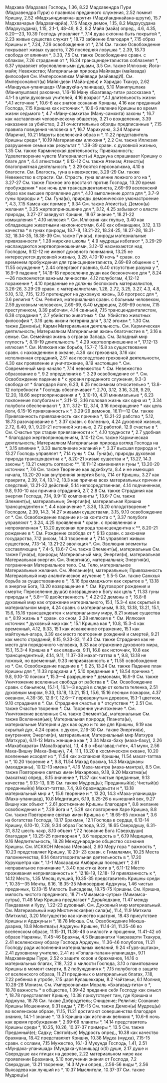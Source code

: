 Мадхава (Мадхава)
	Господь, 1.36, 8.22
Мадхавендра Пури (Мадхавендра Пури)
	о правилах преданного служения, 2.52
	помнит Кришну, 2.52 «Мадхьяндинаяна-шрути» (Мадхйандинайана-шрути), 15.7
Мадхвачарья (Мадхвачарйа), 7.15
Мадху
	демон, 1.15, 8.2
Мадхусудана (Мадхусудана), 1.15, 2.1-1, 48-49, 8.2, 8.2
Майя (майа)
	опред., 4.6, 4.35, 6.20—23, 10.39
	Господь управляет *, 7.14
	душа склонна быть покрытой *, 2.23
	живые существа служат *, 18.73
	забвение благодаря *, 7.15
	образ Кришны и *, 7.24, 7.26
	освобождение от *, 2.14
		См. также Освобождение
	покрывает живых существ, 7.26
	последняя ловушка *, 2.39, 18.73
	свобода от влияния *, 3.33, 7.5
		См. также Освобождение
	сравн. с облаком, 7.26
	страдания от *, 16.24
	трансценденталистов соблазняет *, 6.37
	управляет обусловленными душами, 3.5
		См. также Иллюзия; Йога-майя; Невежество; Материальная природа
Майявади (майавада)
	философия
		См. Имперсонализм
Майявади (майавадИ).
	См. Имперсоналист(ы)
Майя-деви (Майа-деви) и Харидас Тхакур, 2.62
«Мандукья-упанишад» (Мандукйа-упанишад), 5.10
Манипушпака (Манипушпака)
	раковина, 1.16-18
Ману
	«Бхагавад-гита» рассказана *, 4.1-1
	в цепи духовных учителей, 4.16
	возраст *,4.1
	длительность жизни *,4.1
	источник *, 10.6-6
	как знаток сознания Кришны, 4.16
	как преданный Господа, 7.15
	Кришна как источник *, 10.6-6
	явление Кришны во время жизни седьмого *, 4.7
«Ману-самхита» (Ману-самхита) законы *, 16.7
	как наставления человеческому обществу, 3.21
	о
		вожделении, 3.39
		наказании за убийство, 2.21
	очистительные обряды предписанные *, 7.15
	правила поведения человека в *, 16.7
Марихуана, 3.24
Маричи (Маричи), 10.21
Маруты
	вселенский образ и *, 11.22
	представитель Кришны среди *, 10.19
Материализм
	иллюзия *, 2.2
		См. также Иллюзия
	разрушение семьи как результат *, 1.39-39
	сравн. с духовной жизнью, 1.35
	См. также Кармическая деятельность; Привязанность; Удовлетворение чувств
Материалист(ы)
	Арджуна спрашивает Кришну о благе для *, 4.4
	атеистизм *, 9.12-12
		См. также Атеизм; Атеист(ы)
	благоприятная деятельность *, 3.29
	боятся персонализма, 4.10
	в благости.
		См. Благость, гуна
	в невежестве, 3.29-29
		См. также Невежество
	в страсти.
		См. Страсть, гуна
	влияние ложного эго на *, 3.27-27
		См. также Ложное эго
	восстают против Господа, 13.20
	время пробуждения * как ночь для трансценденталиста, 2.69-69
	вселенский образ как высшее проявление для *, 4.10
	выполнение долга для *, 3.7-9
	гуны природы и *,
		См. Гуна(ы), природы
	демоническое умонастроение *, 4.3, 7.15
		Камса как пример *, 9.34
		См. также Атеист(ы); Демон(ы)
	желания *, 3.25
	жертвоприношение для *, 3.12, 4.25
	забывают о власти природы, 3.27-27
	завидуют Кришне, 18.67
	знание *, 18.21-22
	измышления *, 4.10
	иллюзия *.
		См. Иллюзия
	как глупые, 3.40
	как обладающие животными наклонностями, 6.40
	как обманщики, 3.12, 3.13
	качества *
		в гунах природы, 18.7-8, 18.21-22, 18.24-25, 18.27-28, 18.31- 32, 18.34-35, 18.38-39
		См. также Гуна(ы), природы
	материальные привязанности *, 1.28
	мирские школы *, 4.9
	мудрецы избегают *, 3.29-29
	наслаждаются жертвоприношениями, 3.12-12
	насмехаются над Господом, 9.12-12
	не имеют духовного понимания, 13.25
	не интересуются духовной жизнью, 3.29, 4.10-10
	ночь * сравн. со временем пробуждения для трансценденталиста, 2.69-69
	общение с *, 11.55
	осуждение *, 2.44
	отвергают правила, 6.40
	отсутствие разума у *, 16.9-9
	падение *, 14.18-18
	переселение души как бесконечное для *, 8.24—26
	поклоняются
		важным личностям, 4.12
		полубогам, 4,12-12
	поражение *, 4.10
	преданные
		не должны беспокоить материалистов, 3.26-26, 3.29-29
		сравн. с материалистами, 1.28, 2.72, 3.25, 3.27, 4.3, 4.8, 5.10, 5.12, 7.15, 12.15
	претендуют на духовную жизнь, 3.6
	прогресс для *, 3.6
	религия *.
		См. Религия, материальная
	сравн. с
		больным человеком, 2.59
		духовным человеком, 2.69-69, 6.40
		мудрецом, 2.69-69
		ослом, 7.15
		преступником, 3.39
		рабочим, 4.14
		свиньей, 7.15
		трансценденталистом, 6.38
	страдания *, 2.7
	убийство животных *.
		См. Убийство животных
	философия *, 3.16
	цель жизни потеряна для *, 3.12
	эгоизм *, 1.30
	См. также Демон(ы); Карми
Материальная деятельность.
	См. Кармическая деятельность; Материализм
Материальная жизнь
	благочестие в *, 3.16
	в семье.
		См. Семейная жизнь
	в странах Запада.
		См. Западный мир
	глупость *, 8.19-19
	длительность *, 4.29
	жертвоприношение и *, 17.12-13
	иллюзия *.
		См. Иллюзия
	как борьба, 15.7-7, 15.8
	за существование сравн. с нахождением в океане, 4.36
	как греховная, 3.16
	как исполненная страданий, 2.51
	как последствие греховной деятельности, 4.30
	как проявление и уничтожение, 8.19
	настоящее *.
		См. Современный мир
	начало *, 7.14
	невежество *.
		См. Невежество
	образование в *, 9.2
	определения в *, 3.29
	освобождение от *.
		См. Освобождение
	падение в *
		с уровня преданного служения, 9.3-3
		свобода от * благодаря йоге, 6.23, 6.25
	пессимизм относительно *, 13.8-12
	потребности *
		Господь обеспечивает *, 2.70, 3.12, 3.16, 3.28, 9.29, 12.20, 18.66
		жертвоприношения и *, 3.10-10, 4.31
		минимальные *, 6.23
		поклонение полубогам и *, 3.11-12, 3.16
		половая жизнь как одна из *, 3.34
		полубоги обеспечивают *, 3.11, 3.12- 12, 3.14, 3.16
	прекращение * как цель йоги, 6.15-16
	привязанность к *, 3.29-29
		демонов, 16.11—12
		См. также Привязанность
	привязанность как причина *, 13.21-22
	рабство *, 5.12, 18.73
	разочарование в *, 3.37
	сравн. с
		болезнью, 4.24
		духовной жизнью, 2.72, 6.40, 9.1, 9.20-21
		истинной жизнью, 2.72
		работой, 12.9
	счастье в *.
		См. Счастье
	три стадии привязанности к *, 4.10
	трудности *, 2.7
	удобная * благодаря жертвоприношениям, 3.10-12
	См. также Кармическая деятельность; Материализм
Материальная природа
	взгляд Господа на *, 3.15
	влияние *, 3.33
	выполнение желаний и *, 3.37
	высшая природа и *, 13.27
	Господь управляет *, 7.14
	гуны *.
		См. Гуна(ы), природы
	духовная природа трансцендентна к *, 8.20-21
	живые существа и *, 13.27, 14.3
	законы *, 13.21
	смерть согласно **, 16.11-12
	изменения и гуны *, 13.20-20
	источник *, 7.6
		См. также Творение
	как адхибхута, 8.4
		и не имеющая начала, 13.20-20
	как внутренняя энергия Бога, 7.14
		от Кришны, 3.27
	как пракрити, 2.39, 7.4, 13.1-2, 13.3
	как причина
		всех материальных причин и следствий, 13.21-22
		действий, 5.14
		непосредственная, 4.14
		подчиненная, 9.8, 9.10-10
	как причина страданий, 2.7, 2.8
		См. также Страдания
	как энергия Господа, 7.14, 9.9-10
	компоненты *, 13.6-7
		См. также Элемент(ы), материальные; Энергия(и), материальная
	Кришна трансцендентен к *, 4.4
	назначение *, 3.36, 13.20
	оплодотворение *
	Господом, 2.39, 14.3, 14.27
	живыми существами, 3.15, 9.10
	освобождение от *.
		См. Освобождение
	падение из-за контакта с *, 3.37
	полубоги управляют *, 3.24, 4.25
	проявления * сравн. с
	проявленная и непроявленная *, 13.20
		духовная природа трансцендентна к **, 8.20-21
	рождение в *.
		См. Рождение
	свобода от *, 9.13
	сравн. с
		законами государства, 7.12
		рисом, 14.3
	творение и *, 7.14
	управляет живым существом, 7.13-14, 13.21-22
	эволюция *.
		См. Эволюция
	элементы составляющие *, 7.4-5, 13.6-7
		См. также Элемент(ы), материальные
	См. также Гуна(ы), природы; Материальный мир; Энергия(и), материальная
Материальная энергия.
	См. Энергия(и), материальная; Энергия(и), пограничная
Материальное тело.
	См. Тело, материальное
Материальные желания.
	См. Желание(я), материальные; Привязанность
Материальный мир
	аналитическое изучение *, 5.5-5
		См. также Санкхья
	борьба за существование в *, 15.16
	брахмаджьоти как скрытое в *, 13.18
	в энергии Бога, 13.20
	возвращение в *.
		См. Круговорот рождения и смерти; Переселение душ(и)
	возвращение к Богу как цель *, 11.33
	гуны природы и *, 5.8—10
	двойственность *, 4.22-22
	демоны о *, 16.8-8
	духовный мир
		как отражение материального, 15.1, 15.3-4
		как скрытый в материальном мире, 4.24
		сравн. с материальным, 9.33, 13.18, 13.21, 15.1, 15.6, 15.16
		трансцендентен к материальному миру, 8.21
	живые существа в *, 8.19
	жизнь в * сравн. со сном, 2.28
	иллюзия в *.
		См. Иллюзия
	источник *
		духовный мир как *, 15.1
		Кришна как *, 10.8, 15.3-4
	как временный, 4.12, 9.33, 15.1
	как искаженное отражение, 15.1
	как майтхунья-агара, 3.39
	как место повторения рождений и смертей, 9.21
	как место страданий, 8.15, 9.33-33, 11.43
		См. также Страдания
	как не место для порядочного человека, 9.33
	как отражение духовного мира, 15.1, 15.3-4
	Кришна в *
		как владыка, 9.11, 16.8
		как источник, 10.8
		как трансцендентный, 4.14, 9.11, 11.37-38
	махат-таттва в *, 9.8, 13.18
	не ложный, но временный, 9.33
	непривязанность к *, 11.55
	освобождение из *.
		См. Освобождение
	падение в *, 9.25, 13.24
		См. также Падение
	план Кришны для *, 11.33
	прадхана и *, 5.10
	преданные в *, 18.54
	причина *, 9.8, 9.10-10
		поиски *, 15.3—4
	разрушение * демонами, 16.9-9
		См. также Уничтожение вселенных
	свобода от рабства в *.
		См. Освобождение
	сравн. с
		баньяном, 15.1-1, 16.1—3
		водой в следе от копыта теленка, 2.51
		духовным миром, 9.33, 13.18, 13.21, 15.1, 15.6, 15.16
		лесным пожаром, 4.37
		океаном, 4.36-36, 12.6-7, 12.6—7
		перевернутым деревом, 15.1-1
		цветком, 9.10
	страдания в *.
		См. Страдания
	счастье в *
		отсутствие **, 2.51
		См. также Счастье
	творение *.
		См. Творение
	уничтожение *.
		См. Уничтожение вселенных
		См. также Элемент(ы), материальные
	См. также Вселенная(ые); Материальная природа; Планета(ы), материальные
Материя
	и дух как одно и то же для Кришны, 9.19
	как скрытый дух, 4.24
	сравн. с духом, 2.16-30
	См. также Энергия(и), внутренняя; Энергия(и), материальная; Материальный мир
Матхура (Матхура), 6.11-12
Мать
	женщина как *, 3.34
Маха-баху (маха-баху), 2.26
«Махабхарата» (Махабхарата), 1.1, 4.8
	о
		«Бхагавад-гите», 4.1
		муни, 2.56
Маха-Вишну (Маха-Вишну), 7.4, 11.1, 13.20
	в космическом океане, 10.20
	вселенные исходят из *, 11.54
	как экспансия Кришны, 11.54
	махат-таттва и *, 10.20
	творение и *, 9.8, 11.54
Махад брахма, 14.3
Махаджаны (махаджаны), 10.12-13
	имена *, 4.16
Маха-мантра (маха-мантра), 8.5
	См. также Повторение святых имен
Махарлока, 9.18, 9.20
Махатма(ы) (махатма)
	опред., 8.15
	значение *, 11.37
	как чистые преданные, 9.13
	качества *, 9.13-13, 9.15
	См. также Мудрец(ы); Преданный(е); Чистый(е) преданный(е)
Махат-таттва, 7.4, 9.8
	брахмаджьоти и *, 13.18
	материальный мир и *, 15.6
	творение и *, 13.20, 14.3
«Маха-упанишад» (Маха-упанишад), 10.8
Медитация, 6.19, 6.25-26
	в нынешний век, 9.27
	Вишну как объект *, 2.61
	достижение Кришны благодаря *, 8.8
	желание освобождения и *, 7.29
	йога и *, 5.28
	как повторение Харе Кришна, 8.8
		См. также Повторение святых имен
	Кришна о *, 18.65-65
	ложная *, 3.6
	на
		богатства Господа, 10.17
		Брахман, 12.1
		Господа в сердце, 6.13-14
		Кришну, 6.10-10, 7.28, 9.34
		образ Господа, 9.22, 18.65
		Сверхдушу, 6.31-31, 8.12
		шесть чакр, 8.10
	объект *,7.2
	познание Бога (Сверхдуши) благодаря *, 13.25-25
	притворная *, 3.6
	твердость в *, 6.19
Медицина, 9.16
Медлительность, 18.28
Международное общество сознания Кришны.
	См. ИСККОН
Менака (Менака), 2.60
Меру
	гора *
		важность *, 10.23
		представляет Кришну, 10.23- 23
		сравн. с Гималаями, 10.25
Места паломничества, 8.14
	благотворительная деятельность в *, 17.20
	Курукшетра как *, 1.1-1
	Махараджа Амбариша посещает *, 2.61
	неправильное понимание *, 3.40
	практика йоги в *, 6.11-12
Место проживания
	непривязанность к *, 12.18-19, 12.18- 19
	привязанность к *, 14.12
Месть, 1.35
Месяц
	лучший, 10.35-35
	представитель Кришны среди *, 10.35—35
Мечты, 6.16, 18.35-35
Милосердие
	Арджуны, 1.46
	чистых преданных, 12.13-15
Милость
	Вьясадевы, 18.75-75
	Кришны.
		См. Кришна, милость
	чистого преданного, 18.71
«Мимамса-сутры» (Мимамса-сутры), 11.48
Мир
	Кришна предлагает * Дурьйодхане, 11.47
	между Пандавами и Куру, 1.22-23
	духовный.
		См. Духовный мир
	материальный.
		См. Материальный мир
Мистическая(ие) сила(ы), 11.4, 11.9
Митхила (Митхила), 3.20
Могущество
	как качество кшатрия, 18.43
	присутствие Кришны и Арджуны и *, 18.78
Мокша.
	См. Освобождение
Мокша-дхарма, 10.8
Молитва(ы)
	Арджуны Кришне, 11.14-31, 11.35-46
		во вселенском образе, 11.15-31, 11.36-46
		о милости и прощении, 11.41-42
		об образе Нараяны, 11.45-46
	Брахмы, 4.5
	Вишванатхи Чакраварти Тхакура, 2.41
	вселенскому образу Господа
		Арджуны, 11.36-46
		полубогов, 11.21
	Господу ради исполнения материальных желаний, 9.24
	«Гурв-аштака», 2.41
	духовному учителю, 2.41
	из «Гопала-тапани-упанишад», 9.11
	Мадхавендры Пури, 2.52
	о защите коров и брахманов, 14.16
	о материальных благах, 7.18, 7.22
	о милости Господа, 3.10
	о памятовании Кришны в момент смерти, 8.2
	побуждения к *, 7.15
	полубогов о защите от вселенского образа, 11.21
	преданных о материальных благах, 7.18, 7.22
	ребенка в утробе, 7.15
	царя Кулашекхары, 8.2
	Чайтаньи, 6.1
Молния, 10.28-28
Монизм.
	См. Имперсонализм
Мораль
	«Бхагавад-гита» о *, 18.78
	важность * в обществе, 1.39-42
	предание себя Господу как смысл *, 18.78
	представляет Кришну, 10.38
	присутствует там, где Кришна и Арджуна, 18.78
	См. также Добродетель; Очищение; Религия; Сознание Кришны
Мошенники, 9.31
	виды *, 7.15-15
	См. также Демон(ы)
Мудрец(ы)
	во вселенском образе, 11.15, 11.21
	достигают совершенства благодаря знанию, 14.1-1
	знание *, 13.5
	Кришна как источник великих *, 10.6-6
	ночь как время пробуждения *, 2.69-69
	планеты *, 14.14
	представитель Кришны среди *, 10.25, 10.26, 10.37-37
	примеры *, 13.5
	См. также Преданный(е); Садху; Святой(ые)
Мудрость
	опред., 10.38
	как качество брахмана, 18.42
	представляет Кришну, 10.38
Мудха (мудха), 7.15-15
	сравн. с ослами, 7.15
Мужество, 16.1-3
Мукунда
	Господь, 1.41, 2.51
«Мундака-упанишад» (Мундака-упанишад) о(б)
	душе, 2.17
	душе и Сверхдуше как птицах на дереве, 2.22
	материальном мире как проявлении Брахмана, 5.10
	получении знания от Господа, 7.2
	Сверхдуше, 13.21
	творении, 14.3
Муни
	опред., 2.56-56
	виды *, 2.56
	Вьясадева как лучший из *, 10.37
Мыслители, 10.37-37
	См. также Мудрец(ы)
